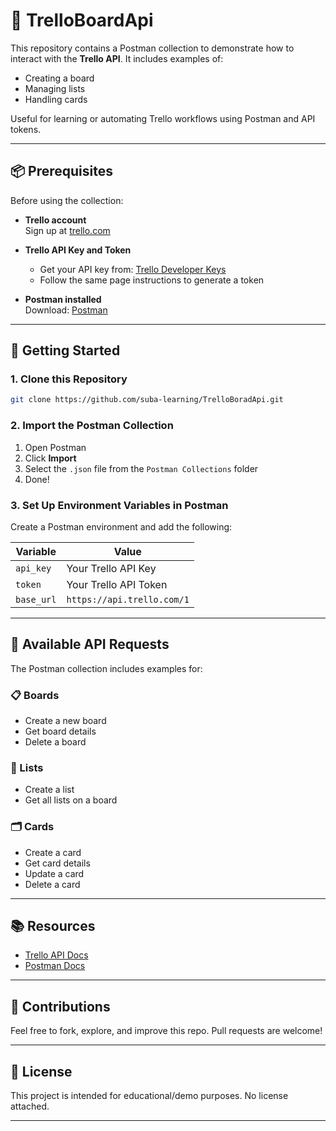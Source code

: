# 📝 TrelloBoardApi

This repository contains a Postman collection to demonstrate how to interact with the **Trello API**. It includes examples of:

- Creating a board
- Managing lists
- Handling cards

Useful for learning or automating Trello workflows using Postman and API tokens.

---

## 📦 Prerequisites

Before using the collection:

- **Trello account**  
  Sign up at [trello.com](https://trello.com)

- **Trello API Key and Token**  
  - Get your API key from: [Trello Developer Keys](https://trello.com/app-key)  
  - Follow the same page instructions to generate a token

- **Postman installed**  
  Download: [Postman](https://www.postman.com/downloads/)

---

## 🚀 Getting Started

### 1. Clone this Repository

```bash
git clone https://github.com/suba-learning/TrelloBoradApi.git
```

### 2. Import the Postman Collection

1. Open Postman
2. Click **Import**
3. Select the `.json` file from the `Postman Collections` folder
4. Done!

### 3. Set Up Environment Variables in Postman

Create a Postman environment and add the following:

| Variable   | Value                          |
|------------|--------------------------------|
| `api_key`  | Your Trello API Key            |
| `token`    | Your Trello API Token          |
| `base_url` | `https://api.trello.com/1`     |

---

## 🔧 Available API Requests

The Postman collection includes examples for:

### 📋 Boards
- Create a new board
- Get board details
- Delete a board

### 📂 Lists
- Create a list
- Get all lists on a board

### 🗂 Cards
- Create a card
- Get card details
- Update a card
- Delete a card

---

## 📚 Resources

- [Trello API Docs](https://developer.atlassian.com/cloud/trello/rest/)
- [Postman Docs](https://learning.postman.com/docs/)

---

## 🤝 Contributions

Feel free to fork, explore, and improve this repo. Pull requests are welcome!

---

## 📄 License

This project is intended for educational/demo purposes. No license attached.

---

